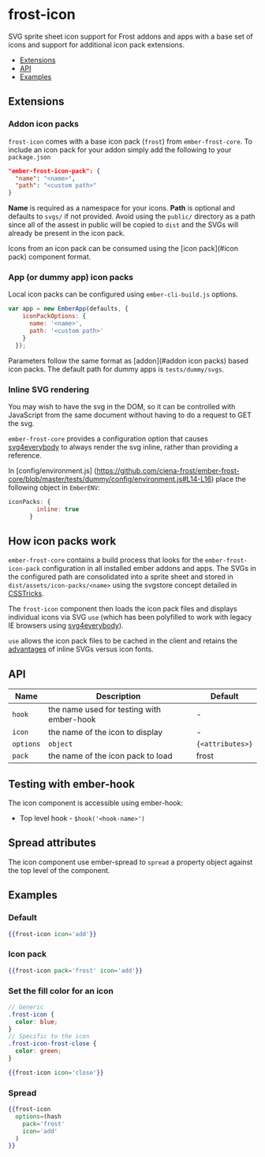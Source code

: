 # frost-icon

SVG sprite sheet icon support for Frost addons and apps with a base
set of icons and support for additional icon pack extensions.

 * [Extensions](#extensions)
 * [API](#api)
 * [Examples](#examples)

## Extensions

### Addon icon packs

`frost-icon` comes with a base icon pack (`frost`) from `ember-frost-core`.
To include an icon pack for your addon simply add the following to your `package.json`

```json
"ember-frost-icon-pack": {
  "name": "<name>",
  "path": "<custom path>"
}
```

**Name** is required as a namespace for your icons.  **Path** is optional
and defaults to `svgs/` if not provided.  Avoid using the `public/`
directory as a path since all of the assest in public will be copied
to `dist` and the SVGs will already be present in the icon pack.

Icons from an icon pack can be consumed using the [icon pack](#icon pack)
component format.

### App (or dummy app) icon packs

Local icon packs can be configured using `ember-cli-build.js` options.

```javascript
var app = new EmberApp(defaults, {
    iconPackOptions: {
      name: '<name>',
      path: '<custom path>'
    }
  });
```

Parameters follow the same format as [addon](#addon icon packs)
based icon packs. The default path for dummy apps is
`tests/dummy/svgs`.

### Inline SVG rendering

You may wish to have the svg in the DOM, so it can be controlled with JavaScript from the same document
without having to do a request to GET the svg.

`ember-frost-core` provides a configuration option that causes
[svg4everybody](https://github.com/jonathantneal/svg4everybody) to always render the svg inline,
rather than providing a reference.

In [config/environment.js]
(https://github.com/ciena-frost/ember-frost-core/blob/master/tests/dummy/config/environment.js#L14-L16)
place the following object in `EmberENV`:

```javascript
iconPacks: {
        inline: true
      }
```



## How icon packs work

`ember-frost-core` contains a build process that looks for the
`ember-frost-icon-pack` configuration in all installed ember addons
and apps.  The SVGs in the configured path are consolidated into a
sprite sheet and stored in `dist/assets/icon-packs/<name>` using
the svgstore concept detailed in [CSSTricks](https://css-tricks.com/svg-sprites-use-better-icon-fonts/).

The `frost-icon` component then loads the icon pack files and
displays individual icons via SVG `use` (which has been polyfilled
to work with legacy IE browsers using [svg4everybody](https://github.com/jonathantneal/svg4everybody)).

`use` allows the icon pack files to be cached in the client and retains
the [advantages](https://css-tricks.com/icon-fonts-vs-svg/) of inline
SVGs versus icon fonts.

## API

| Name   | Description | Default |
| ------ | ----------- | ----------- |
| `hook` | the name used for testing with ember-hook | - |
| `icon` | the name of the icon to display | - |
| `options` | `object` | `{<attributes>}` | property object used to spread the attributes to the top level of the component with ember-spread. |
| `pack` | the name of the icon pack to load | frost |

## Testing with ember-hook
The icon component is accessible using ember-hook:
* Top level hook - `$hook('<hook-name>')`

## Spread attributes
The icon component use ember-spread to `spread` a property object against the top level of the component.

## Examples

### Default
```handlebars
{{frost-icon icon='add'}}
```

### Icon pack
```handlebars
{{frost-icon pack='frost' icon='add'}}
```

### Set the fill color for an icon
```scss
// Generic
.frost-icon {
  color: blue;
}
// Specific to the icon
.frost-icon-frost-close {
  color: green;
}
```

```handlebars
{{frost-icon icon='close'}}
```

### Spread
```handlebars
{{frost-icon
  options=(hash
    pack='frost'
    icon='add'
  )
}}
```
